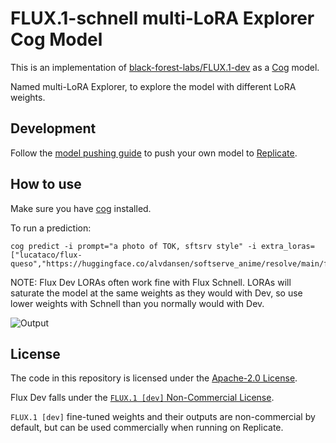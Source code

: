 # FLUX.1-schnell multi-LoRA Explorer Cog Model

This is an implementation of [black-forest-labs/FLUX.1-dev](https://huggingface.co/black-forest-labs/FLUX.1-schnell) as a [Cog](https://github.com/replicate/cog) model.

Named multi-LoRA Explorer, to explore the model with different LoRA weights.

## Development

Follow the [model pushing guide](https://replicate.com/docs/guides/push-a-model) to push your own model to [Replicate](https://replicate.com).


## How to use

Make sure you have [cog](https://github.com/replicate/cog) installed.

To run a prediction:

    cog predict -i prompt="a photo of TOK, sftsrv style" -i extra_loras=["lucataco/flux-queso","https://huggingface.co/alvdansen/softserve_anime/resolve/main/flux_dev_softstyle_araminta_k.safetensors"]

NOTE: Flux Dev LORAs often work fine with Flux Schnell. LORAs will saturate the model at the same weights as they would with Dev, so use lower weights with Schnell than you normally would with Dev.

![Output](output.0.png)

## License

The code in this repository is licensed under the [Apache-2.0 License](LICENSE).

Flux Dev falls under the [`FLUX.1 [dev]` Non-Commercial License](https://huggingface.co/black-forest-labs/FLUX.1-dev/blob/main/LICENSE.md).

`FLUX.1 [dev]` fine-tuned weights and their outputs are non-commercial by default, but can be used commercially when running on Replicate.
